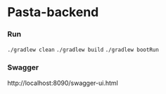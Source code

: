 # Pasta-backend

### Run
`./gradlew clean`
`./gradlew build`
`./gradlew bootRun`

### Swagger
http://localhost:8090/swagger-ui.html

